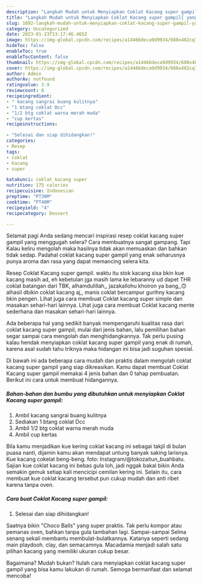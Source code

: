 ```yaml
---
description: "Langkah Mudah untuk Menyiapkan Coklat Kacang super gampil{ yang Lezat,  Menu Buat lebaran"
title: "Langkah Mudah untuk Menyiapkan Coklat Kacang super gampil{ yang Lezat,  Menu Buat lebaran"
slug: 1692-langkah-mudah-untuk-menyiapkan-coklat-kacang-super-gampil-yang-lezat-menu-buat-lebaran
category: Uncategorized
date: 2023-01-23T13:17:46.465Z
image: https://img-global.cpcdn.com/recipes/a14466deca9d9934/680x482cq70/coklat-kacang-super-gampil-foto-resep-utama.jpg
hideToc: false
enableToc: true
enableTocContent: false
thumbnail: https://img-global.cpcdn.com/recipes/a14466deca9d9934/680x482cq70/coklat-kacang-super-gampil-foto-resep-utama.jpg
cover: https://img-global.cpcdn.com/recipes/a14466deca9d9934/680x482cq70/coklat-kacang-super-gampil-foto-resep-utama.jpg
author: Admin
authorAv: notfound
ratingvalue: 3.9
reviewcount: 8
recipeingredient:
- " kacang sangrai buang kulitnya"
- "1 btang coklat Dcc"
- "1/2 btg coklat warna merah muda"
- "cup kertas"
recipeinstructions:

- "Selesai dan siap dihidangkan!"
categories:
- Resep
tags:
- coklat
- kacang
- super

katakunci: coklat kacang super 
nutrition: 175 calories
recipecuisine: Indonesian
preptime: "PT30M"
cooktime: "PT40M"
recipeyield: "4"
recipecategory: Dessert

---
```



Selamat pagi Anda sedang mencari inspirasi resep coklat kacang super gampil yang menggugah selera? Cara membuatnya sangat gampang. Tapi Kalau keliru mengolah maka hasilnya tidak akan memuaskan dan bahkan tidak sedap. Padahal coklat kacang super gampil yang enak seharusnya punya aroma dan rasa yang dapat memancing selera kita.


Resep Coklat Kacang super gampil. waktu itu stok kacang sisa bkin kue kacang masih ad, eh kebetulan jga masih lama ke lebaranny ud dapet THR coklat batangan dari TBK, alhamdulillah,, jazakallohu khoiron ya bang,,🙃 alhasil dbikin coklat kacang aj,, manis coklat bercampur gurihny kacang bkin pengen. Lihat juga cara membuat Coklat kacang super simple dan masakan sehari-hari lainnya. Lihat juga cara membuat Coklat kacang mente sederhana dan masakan sehari-hari lainnya.

Ada beberapa hal yang sedikit banyak mempengaruhi kualitas rasa dari coklat kacang super gampil, mulai dari jenis bahan, lalu pemilihan bahan segar sampai cara mengolah dan menghidangkannya. Tak perlu pusing kalau hendak menyiapkan coklat kacang super gampil yang enak di rumah, karena asal sudah tahu triknya maka hidangan ini bisa jadi suguhan spesial.


Di bawah ini ada beberapa cara mudah dan praktis dalam mengolah coklat kacang super gampil yang siap dikreasikan. Kamu dapat membuat Coklat Kacang super gampil memakai 4 jenis bahan dan 0 tahap pembuatan. Berikut ini cara untuk membuat hidangannya.

<!--inarticleads1-->

##### Bahan-bahan dan bumbu yang dibutuhkan untuk menyiapkan Coklat Kacang super gampil:

1. Ambil  kacang sangrai buang kulitnya
1. Sediakan 1 btang coklat Dcc
1. Ambil 1/2 btg coklat warna merah muda
1. Ambil cup kertas


Bila kamu menjadikan kue kering coklat kacang ini sebagai takjil di bulan puasa nanti, dijamin kamu akan mendapat untung banyak saking larisnya. Kue kacang cokelat beng-beng. foto: Instagram/@tokozaitun_buahbatu. Sajian kue coklat kacang ini bebas gula loh, jadi nggak bakal bikin Anda semakin gemuk setiap kali mencicipi cemilan kering ini. Selain itu, cara membuat kue coklat kacang tersebut pun cukup mudah dan anti ribet karena tanpa oven. 

<!--inarticleads2-->

##### Cara buat Coklat Kacang super gampil:


1. Selesai dan siap dihidangkan!

Saatnya bikin &#34;Choco Balls&#34; yang super praktis. Tak perlu kompor atau pemanas oven, bahkan tanpa gula tambahan lagi. Sampai-sampai Selma senang sekali membantu membulat-bulatkannya. Katanya seperti sedang main playdooh. clay, dan semacamnya. Macadamia menjadi salah satu pilihan kacang yang memiliki ukuran cukup besar. 

Bagaimana? Mudah bukan? Itulah cara menyiapkan coklat kacang super gampil yang bisa kamu lakukan di rumah. Semoga bermanfaat dan selamat mencoba!
